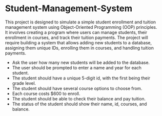 # Student-Management-System
This project is designed to simulate a simple student enrollment and tuition management system using Object-Oriented Programming (OOP) principles.
It involves creating a program where users can manage students, their enrollment in courses, and track their tuition payments. The project will require building a system that allows adding new students to a database, assigning them unique IDs, enrolling them in courses, and handling tuition payments.
- Ask the user how many new students will be added to the database.
- The user should be prompted to enter a name and year for each student.
- The student should have a unique 5-digit id, with the first being their grade level.
- The student should have several course options to choose from.
- Each course costs $600 to enroll.
- The student should be able to check their balance and pay tuition.
- The status of the student should show their name, id, courses, and balance.
